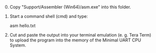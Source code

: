 0. Copy "Support/Assembler (Win64)/asm.exe" into this folder.

1. Start a command shell (cmd) and type:

	asm hello.txt

2. Cut and paste the output into your terminal emulation (e. g. Tera Term)
   to upload the program into the memory of the Minimal UART CPU System.
